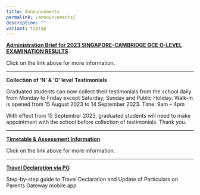 ```yaml
---
title: Announcements
permalink: /announcements/
description: ""
variant: tiptap
---
```

<p><strong><a href="/files/Administration_Brief_for_2023_GCE_O_Level_Results_Release.pdf" rel="noopener noreferrer nofollow" target="_blank">Administration Brief for 2023 SINGAPORE-CAMBRIDGE GCE O-LEVEL EXAMINATION RESULTS</a></strong></p><p>Click on the link above for more information.</p><hr><p><strong>Collection of ‘N’ &amp; ‘O’ level Testimonials</strong></p><p>Graduated students can now collect their testimonials from the school daily from Monday to Friday except Saturday, Sunday and Public Holiday. Walk-in is opened from 15 August 2023 to 14 September 2023. Time: 9am – 4pm</p><p>With effect from 15 September 2023, graduated students will need to make appointment with the school before collection of testimonials. Thank you.</p><hr><p><strong><a href="/curriculum/instructional-programme-ip/timetable-and-assessment" rel="noopener noreferrer nofollow" target="_blank">Timetable &amp; Assessment Information</a></strong></p><p>Click on the link above for more information.</p><hr><p><strong><a href="/files/Resources%20for%20parents/Instructions_for_Travel_Declaration_on_PG.pdf" rel="noopener noreferrer nofollow" target="_blank">Travel Declaration via PG</a></strong></p><p>Step-by-step guide to Travel Declaration and Update of Particulars on Parents Gateway mobile app</p>